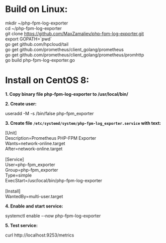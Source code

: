 <h1>Build on Linux:</h1>

mkdir ~/php-fpm-log-exporter<br>
cd ~/php-fpm-log-exporter<br>
git clone https://github.com/MaxZamaliev/php-fpm-log-exporter.git<br>
export GOPATH=\`pwd\`<br>
go get github.com/hpcloud/tail<br>
go get github.com/prometheus/client_golang/prometheus<br>
go get github.com/prometheus/client_golang/prometheus/promhttp<br>
go build php-fpm-log-exporter.go<br>


<h1>Install on CentOS 8:</h1>

<b>1. Copy binary file php-fpm-log-exporter to /usr/local/bin/</b>

<b>2. Create user:</b>

useradd -M -s /bin/false php-fpm_exporter

<b>3. Create file `/etc/systemd/system/php-fpm-log_exporter.service` with text:</b>

[Unit]<br>
Description=Prometheus PHP-FPM Exporter<br>
Wants=network-online.target<br>
After=network-online.target<br>
<br>
[Service]<br>
User=php-fpm_exporter<br>
Group=php-fpm_exporter<br>
Type=simple<br>
ExecStart=/usr/local/bin/php-fpm-log-exporter<br>
<br>
[Install]<br>
WantedBy=multi-user.target<br>

<b>4. Enable and start service:</b>

systemctl enable --now php-fpm-log-exporter

<b>5. Test service:</b>

curl http://localhost:9253/metrics
